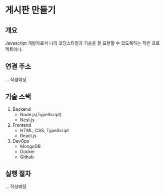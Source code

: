 # 게시판 만들기

## 개요

Javascript 개발자로서 나의 코딩스타일과 기술을 잘 표현할 수 있도록하는 작은 프로젝트이다.

## 연결 주소

... 작성예정

## 기술 스택

1. Backend
   - Node.js(TypeScript)
   - Nest.js
2. Frontend
   - HTML, CSS, TypeScript
   - React.js
3. DevOps
   - MongoDB
   - Docker
   - Github

## 실행 절차

... 작성예정
